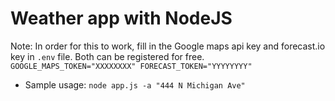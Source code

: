 # Weather app with NodeJS

Note: In order for this to work, fill in the Google maps api key and forecast.io key in `.env` file. Both can be registered for free.
`
GOOGLE_MAPS_TOKEN="XXXXXXXX"
FORECAST_TOKEN="YYYYYYYY"
`

- Sample usage:
`node app.js -a "444 N Michigan Ave"`

